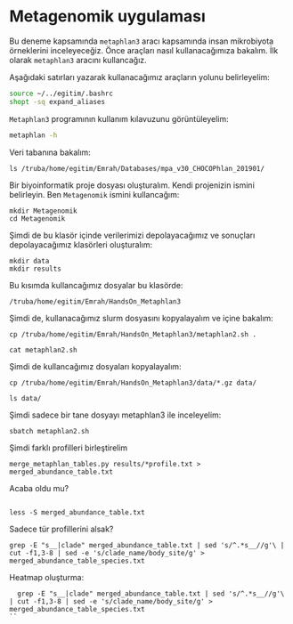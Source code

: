 # Metagenomik uygulaması

Bu deneme kapsamında `metaphlan3` aracı kapsamında insan mikrobiyota örneklerini inceleyeceğiz. Önce araçları nasıl kullanacağımıza bakalım. İlk olarak `metaphlan3` aracını kullancağız.

Aşağıdaki satırları yazarak kullanacağımız araçların yolunu belirleyelim:

```bash
source ~/../egitim/.bashrc
shopt -sq expand_aliases
```

`Metaphlan3` programının kullanım kılavuzunu görüntüleyelim:

```bash
metaphlan -h
```

Veri tabanına bakalım:

```
ls /truba/home/egitim/Emrah/Databases/mpa_v30_CHOCOPhlan_201901/
```

Bir biyoinformatik proje dosyası oluşturalım. Kendi projenizin ismini belirleyin. Ben `Metagenomik` ismini kullancağım:

```
mkdir Metagenomik
cd Metagenomik
```

Şimdi de bu klasör içinde verilerimizi depolayacağımız ve sonuçları depolayacağımız klasörleri oluşturalım:

```
mkdir data
mkdir results

```

Bu kısımda kullancağımız dosyalar bu klasörde:

```
/truba/home/egitim/Emrah/HandsOn_Metaphlan3
```

Şimdi de, kullanacağımız slurm dosyasını kopyalayalım ve içine bakalım:


```
cp /truba/home/egitim/Emrah/HandsOn_Metaphlan3/metaphlan2.sh .

cat metaphlan2.sh
```

Şimdi de kullancağımız dosyaları kopyalayalım:

```
cp /truba/home/egitim/Emrah/HandsOn_Metaphlan3/data/*.gz data/

ls data/
```


Şimdi sadece bir tane dosyayı metaphlan3 ile inceleyelim:


```
sbatch metaphlan2.sh
```

Şimdi farklı profilleri birleştirelim

```
merge_metaphlan_tables.py results/*profile.txt > merged_abundance_table.txt
```

Acaba oldu mu?

```

less -S merged_abundance_table.txt
```

Sadece tür profillerini alsak?

```
grep -E "s__|clade" merged_abundance_table.txt | sed 's/^.*s__//g'\ | cut -f1,3-8 | sed -e 's/clade_name/body_site/g' > merged_abundance_table_species.txt
```

Heatmap oluşturma:

```
  grep -E "s__|clade" merged_abundance_table.txt | sed 's/^.*s__//g'\
| cut -f1,3-8 | sed -e 's/clade_name/body_site/g' > merged_abundance_table_species.txt
``